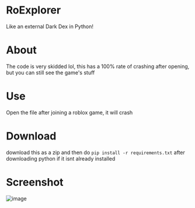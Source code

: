 # RoExplorer
Like an external Dark Dex in Python!

# About
The code is very skidded lol, this has a 100% rate of crashing after opening, but you can still see the game's stuff

# Use
Open the file after joining a roblox game, it will crash

# Download
download this as a zip and then do `pip install -r requirements.txt` after downloading python if it isnt already installed

# Screenshot
![image](https://github.com/user-attachments/assets/563700b4-427d-4360-9009-fca2b4bd56f6)
